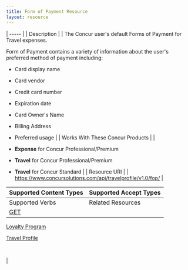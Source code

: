 ```yaml
---
title: Form of Payment Resource 
layout: resource
---
```






| ----- |
|  Description |
|  The Concur user's default Forms of Payment for Travel expenses.

Form of Payment contains a variety of information about the user's preferred method of payment including:

* Card display name
* Card vendor
* Credit card number
* Expiration date
* Card Owner's Name
* Billing Address
* Preferred usage
 |
|  Works With These Concur Products |
|

* **Expense** for Concur Professional/Premium
* **Travel** for Concur Professional/Premium
* **Travel** for Concur Standard
 |
|  Resource URI |
|  https://www.concursolutions.com/api/travelprofile/v1.0/fop/ |

| Supported Content Types | Supported Accept Types |
| ----------------------- | ---------------------- |
| Supported Verbs         | Related Resources      |
| [GET][1]                |

[Loyalty Program][2]

[Travel Profile][3]

 

 |

  


[1]: https://developer.concur.com/travel-profile/form-payment-resource/form-payment-resource-get
[2]: https://developer.concur.com/travel-profile/loyalty-program-resource
[3]: https://developer.concur.com/travel-profile/profile-resource
